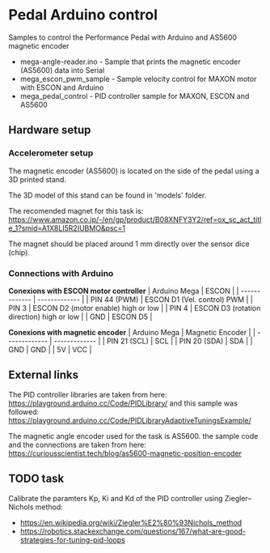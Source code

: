 # Pedal Arduino control 
Samples to control the Performance Pedal with Arduino and AS5600 magnetic encoder

- mega-angle-reader.ino - Sample that prints the magnetic encoder (AS5600) data into Serial
- mega_escon_pwm_sample - Sample velocity control for MAXON motor with ESCON and Arduino  
- mega_pedal_control - PID controller sample for MAXON, ESCON and AS5600

## Hardware setup 

### **Accelerometer setup**
The magnetic encoder (AS5600) is located on the side of the pedal using a 3D printed stand. 

The 3D model of this stand can be found in 'models' folder.

The recomended magnet for this task is: https://www.amazon.co.jp/-/en/gp/product/B08XNFY3Y2/ref=ox_sc_act_title_1?smid=A1X8LI5R2IUBMO&psc=1

The magnet should be placed around 1 mm directly over the sensor dice (chip).

### **Connections with Arduino**  

**Conexions with ESCON motor controller**
| Arduino Mega | ESCON |
| ------------- | ------------- |
| PIN 44 (PWM)  | ESCON D1 (Vel. control) PWM  |
| PIN 3   | ESCON D2 (motor enable) high or low |
| PIN 4   | ESCON D3 (rotation direction) high or low  |
| GND   | ESCON D5  |

**Conexions with magnetic encoder**
| Arduino Mega | Magnetic Encoder |
| ------------- | ------------- |
| PIN 21 (SCL)   | SCL  |
| PIN 20 (SDA)   | SDA  |
| GND   | GND  |
| 5V   | VCC  |

## External links 
The PID controller libraries are taken from here: https://playground.arduino.cc/Code/PIDLibrary/
and this sample was followed: https://playground.arduino.cc/Code/PIDLibraryAdaptiveTuningsExample/

The magnetic angle encoder used for the task is AS5600. 
the sample code and the connections are taken from here:
https://curiousscientist.tech/blog/as5600-magnetic-position-encoder 

## TODO task 
Calibrate the paramters Kp, Ki and Kd of the PID controller using Ziegler–Nichols method:
- https://en.wikipedia.org/wiki/Ziegler%E2%80%93Nichols_method
- https://robotics.stackexchange.com/questions/167/what-are-good-strategies-for-tuning-pid-loops

